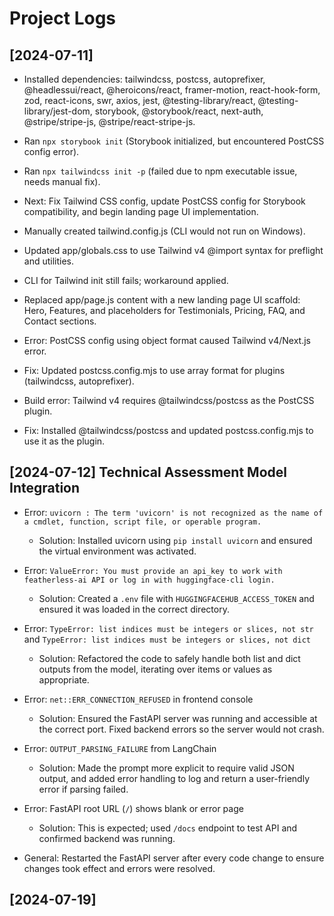 # Project Logs

## [2024-07-11]

- Installed dependencies: tailwindcss, postcss, autoprefixer, @headlessui/react, @heroicons/react, framer-motion, react-hook-form, zod, react-icons, swr, axios, jest, @testing-library/react, @testing-library/jest-dom, storybook, @storybook/react, next-auth, @stripe/stripe-js, @stripe/react-stripe-js.
- Ran `npx storybook init` (Storybook initialized, but encountered PostCSS config error).
- Ran `npx tailwindcss init -p` (failed due to npm executable issue, needs manual fix).
- Next: Fix Tailwind CSS config, update PostCSS config for Storybook compatibility, and begin landing page UI implementation.

- Manually created tailwind.config.js (CLI would not run on Windows).
- Updated app/globals.css to use Tailwind v4 @import syntax for preflight and utilities.
- CLI for Tailwind init still fails; workaround applied.

- Replaced app/page.js content with a new landing page UI scaffold: Hero, Features, and placeholders for Testimonials, Pricing, FAQ, and Contact sections.

- Error: PostCSS config using object format caused Tailwind v4/Next.js error.
- Fix: Updated postcss.config.mjs to use array format for plugins (tailwindcss, autoprefixer).

- Build error: Tailwind v4 requires @tailwindcss/postcss as the PostCSS plugin.
- Fix: Installed @tailwindcss/postcss and updated postcss.config.mjs to use it as the plugin.

## [2024-07-12] Technical Assessment Model Integration

- Error: `uvicorn : The term 'uvicorn' is not recognized as the name of a cmdlet, function, script file, or operable program.`

  - Solution: Installed uvicorn using `pip install uvicorn` and ensured the virtual environment was activated.

- Error: `ValueError: You must provide an api_key to work with featherless-ai API or log in with huggingface-cli login.`

  - Solution: Created a `.env` file with `HUGGINGFACEHUB_ACCESS_TOKEN` and ensured it was loaded in the correct directory.

- Error: `TypeError: list indices must be integers or slices, not str` and `TypeError: list indices must be integers or slices, not dict`

  - Solution: Refactored the code to safely handle both list and dict outputs from the model, iterating over items or values as appropriate.

- Error: `net::ERR_CONNECTION_REFUSED` in frontend console

  - Solution: Ensured the FastAPI server was running and accessible at the correct port. Fixed backend errors so the server would not crash.

- Error: `OUTPUT_PARSING_FAILURE` from LangChain

  - Solution: Made the prompt more explicit to require valid JSON output, and added error handling to log and return a user-friendly error if parsing failed.

- Error: FastAPI root URL (`/`) shows blank or error page

  - Solution: This is expected; used `/docs` endpoint to test API and confirmed backend was running.

- General: Restarted the FastAPI server after every code change to ensure changes took effect and errors were resolved.

## [2024-07-19]